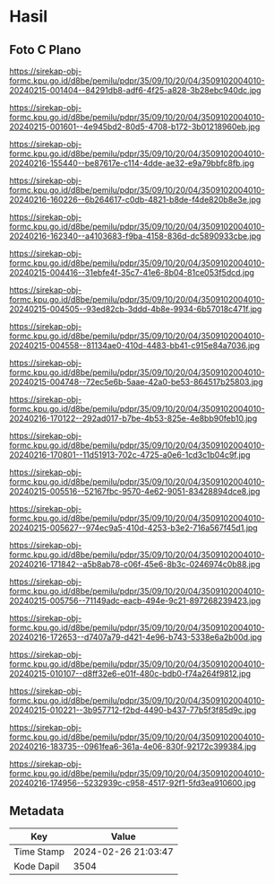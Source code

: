 # Hasil

## Foto C Plano

https://sirekap-obj-formc.kpu.go.id/d8be/pemilu/pdpr/35/09/10/20/04/3509102004010-20240215-001404--84291db8-adf6-4f25-a828-3b28ebc940dc.jpg

https://sirekap-obj-formc.kpu.go.id/d8be/pemilu/pdpr/35/09/10/20/04/3509102004010-20240215-001601--4e945bd2-80d5-4708-b172-3b01218960eb.jpg

https://sirekap-obj-formc.kpu.go.id/d8be/pemilu/pdpr/35/09/10/20/04/3509102004010-20240216-155440--be87617e-c114-4dde-ae32-e9a79bbfc8fb.jpg

https://sirekap-obj-formc.kpu.go.id/d8be/pemilu/pdpr/35/09/10/20/04/3509102004010-20240216-160226--6b264617-c0db-4821-b8de-f4de820b8e3e.jpg

https://sirekap-obj-formc.kpu.go.id/d8be/pemilu/pdpr/35/09/10/20/04/3509102004010-20240216-162340--a4103683-f9ba-4158-836d-dc5890933cbe.jpg

https://sirekap-obj-formc.kpu.go.id/d8be/pemilu/pdpr/35/09/10/20/04/3509102004010-20240215-004416--31ebfe4f-35c7-41e6-8b04-81ce053f5dcd.jpg

https://sirekap-obj-formc.kpu.go.id/d8be/pemilu/pdpr/35/09/10/20/04/3509102004010-20240215-004505--93ed82cb-3ddd-4b8e-9934-6b57018c471f.jpg

https://sirekap-obj-formc.kpu.go.id/d8be/pemilu/pdpr/35/09/10/20/04/3509102004010-20240215-004558--81134ae0-410d-4483-bb41-c915e84a7036.jpg

https://sirekap-obj-formc.kpu.go.id/d8be/pemilu/pdpr/35/09/10/20/04/3509102004010-20240215-004748--72ec5e6b-5aae-42a0-be53-864517b25803.jpg

https://sirekap-obj-formc.kpu.go.id/d8be/pemilu/pdpr/35/09/10/20/04/3509102004010-20240216-170122--292ad017-b7be-4b53-825e-4e8bb90feb10.jpg

https://sirekap-obj-formc.kpu.go.id/d8be/pemilu/pdpr/35/09/10/20/04/3509102004010-20240216-170801--11d51913-702c-4725-a0e6-1cd3c1b04c9f.jpg

https://sirekap-obj-formc.kpu.go.id/d8be/pemilu/pdpr/35/09/10/20/04/3509102004010-20240215-005516--52167fbc-9570-4e62-9051-83428894dce8.jpg

https://sirekap-obj-formc.kpu.go.id/d8be/pemilu/pdpr/35/09/10/20/04/3509102004010-20240215-005627--974ec9a5-410d-4253-b3e2-716a567f45d1.jpg

https://sirekap-obj-formc.kpu.go.id/d8be/pemilu/pdpr/35/09/10/20/04/3509102004010-20240216-171842--a5b8ab78-c06f-45e6-8b3c-0246974c0b88.jpg

https://sirekap-obj-formc.kpu.go.id/d8be/pemilu/pdpr/35/09/10/20/04/3509102004010-20240215-005756--71149adc-eacb-494e-9c21-897268239423.jpg

https://sirekap-obj-formc.kpu.go.id/d8be/pemilu/pdpr/35/09/10/20/04/3509102004010-20240216-172653--d7407a79-d421-4e96-b743-5338e6a2b00d.jpg

https://sirekap-obj-formc.kpu.go.id/d8be/pemilu/pdpr/35/09/10/20/04/3509102004010-20240215-010107--d8ff32e6-e01f-480c-bdb0-f74a264f9812.jpg

https://sirekap-obj-formc.kpu.go.id/d8be/pemilu/pdpr/35/09/10/20/04/3509102004010-20240215-010221--3b957712-f2bd-4490-b437-77b5f3f85d9c.jpg

https://sirekap-obj-formc.kpu.go.id/d8be/pemilu/pdpr/35/09/10/20/04/3509102004010-20240216-183735--0961fea6-361a-4e06-830f-92172c399384.jpg

https://sirekap-obj-formc.kpu.go.id/d8be/pemilu/pdpr/35/09/10/20/04/3509102004010-20240216-174956--5232939c-c958-4517-92f1-5fd3ea910600.jpg


## Metadata

| Key        | Value               |
| ---------- | ------------------- |
| Time Stamp | 2024-02-26 21:03:47 |
| Kode Dapil | 3504                |



